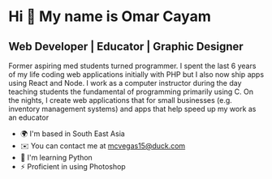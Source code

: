 Hi 👋 My name is Omar Cayam
===========================

Web Developer | Educator | Graphic Designer
-------------------------------------------

Former aspiring med students turned programmer. I spent the last 6 years of my life coding web applications initially with PHP but I also now ship apps using React and Node. I work as a computer instructor during the day teaching students the fundamental of programming primarily using C. On the nights, I create web applications that for small businesses (e.g. inventory management systems) and apps that help speed up my work as an educator

* 🌍  I'm based in South East Asia
* ✉️  You can contact me at [mcvegas15@duck.com](mailto:mcvegas15@duck.com)
* 🧠  I'm learning Python
* ⚡  Proficient in using Photoshop
